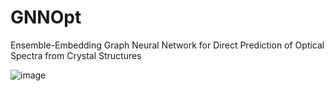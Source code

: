 # GNNOpt
Ensemble-Embedding Graph Neural Network for Direct Prediction of Optical Spectra from Crystal Structures

![image](https://github.com/nguyen-group/GNNOpt/assets/46996256/a8aa00ed-5637-494b-9149-c6852a0a58dc)
